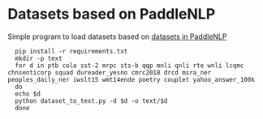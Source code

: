 # Datasets based on PaddleNLP

Simple program to load datasets based on <a href="https://github.com/PaddlePaddle/PaddleNLP/blob/develop/docs/datasets.md">datasets in PaddleNLP</a>

```shell 
  pip install -r requirements.txt
  mkdir -p text
  for d in ptb cola sst-2 mrpc sts-b qqp mnli qnli rte wnli lcqmc chnsenticorp squad dureader_yesno cmrc2018 drcd msra_ner peoples_daily_ner iwslt15 wmt14ende poetry couplet yahoo_answer_100k
  do
  echo $d
  python dataset_to_text.py -d $d -o text/$d
  done
```
